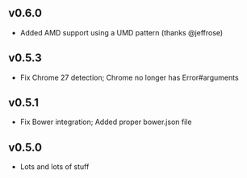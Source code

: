 ## v0.6.0

* Added AMD support using a UMD pattern (thanks @jeffrose)

## v0.5.3

* Fix Chrome 27 detection; Chrome no longer has Error#arguments

## v0.5.1

* Fix Bower integration; Added proper bower.json file

## v0.5.0

* Lots and lots of stuff

